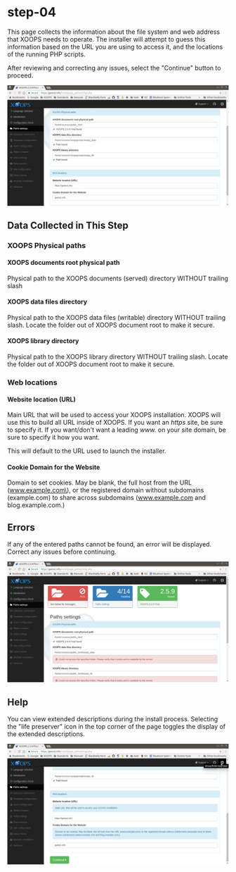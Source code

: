 # step-04

This page collects the information about the file system and web address that XOOPS needs to operate. The installer will attempt to guess this information based on the URL you are using to access it, and the locations of the running PHP scripts.

After reviewing and correcting any issues, select the "Continue" button to proceed.

![XOOPS Installer Path Settings](../../../.gitbook/assets/installer-04-02.png)

## Data Collected in This Step

### XOOPS Physical paths

#### XOOPS documents root physical path

Physical path to the XOOPS documents \(served\) directory WITHOUT trailing slash

#### XOOPS data files directory

Physical path to the XOOPS data files \(writable\) directory WITHOUT trailing slash. Locate the folder out of XOOPS document root to make it secure.

#### XOOPS library directory

Physical path to the XOOPS library directory WITHOUT trailing slash. Locate the folder out of XOOPS document root to make it secure.

### Web locations

#### Website location \(URL\)

Main URL that will be used to access your XOOPS installation. XOOPS will use this to build all URL inside of XOOPS. If you want an _https_ site, be sure to specify it. If you want/don't want a leading _www._ on your site domain, be sure to specify it how you want.

This will default to the URL used to launch the installer.

#### Cookie Domain for the Website

Domain to set cookies. May be blank, the full host from the URL \(www.example.com\), or the registered domain without subdomains \(example.com\) to share across subdomains \(www.example.com and blog.example.com.\)

## Errors

If any of the entered paths cannot be found, an error will be displayed. Correct any issues before continuing.

![XOOPS Installer Path Settings Error](../../../.gitbook/assets/installer-04-01.png)

## Help

You can view extended descriptions during the install process. Selecting the "life preserver" icon in the top corner of the page toggles the display of the extended descriptions.

![XOOPS Installer Path Settings Help](../../../.gitbook/assets/installer-04-03.png)

